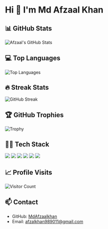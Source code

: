 # Hi 👋 I'm Md Afzaal Khan

## 📊 GitHub Stats
![Afzaal's GitHub Stats](https://github-readme-stats-seven-hazel-54.vercel.app/api?username=MdAfzaalkhan&layout=compact&theme=radical&count_private=true)

## 💻 Top Languages
![Top Languages](https://github-readme-stats-seven-hazel-54.vercel.app/api/top-langs/?username=MdAfzaalkhan&layout=compact&theme=radical&count_private=true)

## 🔥 Streak Stats
![GitHub Streak](https://streak-stats.demolab.com?user=MdAfzaalkhan&theme=radical&hide_border=true)

## 🏆 GitHub Trophies
![Trophy](https://github-profile-trophy.vercel.app/?username=MdAfzaalkhan&theme=radical)

## 👨‍💻 Tech Stack
<p>
  <img src="https://img.shields.io/badge/React-20232A?style=for-the-badge&logo=react&logoColor=61DAFB"/>
  <img src="https://img.shields.io/badge/React_Native-20232A?style=for-the-badge&logo=react&logoColor=61DAFB"/>
  <img src="https://img.shields.io/badge/Next.js-000000?style=for-the-badge&logo=next.js&logoColor=white"/>
  <img src="https://img.shields.io/badge/Node.js-339933?style=for-the-badge&logo=node.js&logoColor=white"/>
  <img src="https://img.shields.io/badge/TypeScript-3178C6?style=for-the-badge&logo=typescript&logoColor=white"/>
  <img src="https://img.shields.io/badge/JavaScript-F7DF1E?style=for-the-badge&logo=javascript&logoColor=black"/>
</p>

## 📈 Profile Visits
![Visitor Count](https://profile-counter.glitch.me/MdAfzaalkhan/count.svg)

## 📫 Contact
- GitHub: [MdAfzaalkhan](https://github.com/MdAfzaalkhan)
- Email: afzalkhan989011@gmail.com

